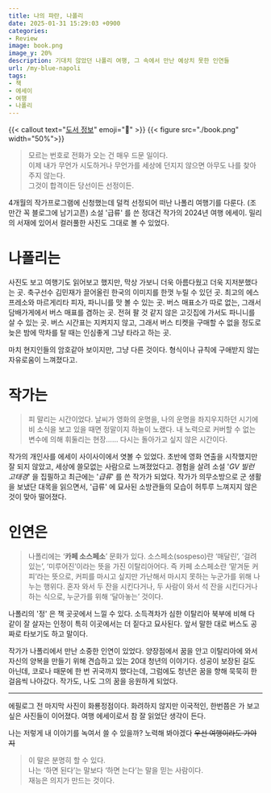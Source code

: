 ```yaml
---
title: 나의 파란, 나폴리
date: 2025-01-31 15:29:03 +0900
categories:
- Review
image: book.png
image_y: 20%
description: 기대치 않았던 나폴리 여행, 그 속에서 만난 예상치 못한 인연들
url: /my-blue-napoli
tags:
- 책
- 에세이
- 여행
- 나폴리
---
```


{{< callout text="[도서 정보](https://product.kyobobook.co.kr/detail/S000213728797)" emoji=":orange_book:" >}}
{{< figure src="./book.png" width="50%">}}



> 모르는 번호로 전화가 오는 건 매우 드문 일이다.   
> 이제 내가 무언가 시도하거나 무언가를 세상에 던지지 않으면 아무도 나를 찾아주지 않는다.   
> 그것이 합격이든 당선이든 선정이든.

4개월의 작가프로그램에 신청했는데 덜컥 선정되어 떠난 나폴리 여행기를 다룬다. (조만간 꼭 블로그에 남기고픈) 소설 '급류' 를 쓴 정대건 작가의 2024년 여행 에세이. 밀리의 서재에 있어서 컬러풀한 사진도 그대로 볼 수 있었다.

# 나폴리는

사진도 보고 여행기도 읽어보고 했지만, 막상 가보니 더욱 아름다웠고 더욱 지저분했다는 곳. 축구선수 김민재가 끌어올린 한국의 이미지를 한껏 누릴 수 있던 곳. 최고의 에스프레소와 마르게리타 피자, 파니니를 맛 볼 수 있는 곳. 버스 매표소가 따로 없는, 그래서 담배가게에서 버스 매표를 겸하는 곳. 전혀 팔 것 같지 않은 고깃집에 가서도 파니니를 살 수 있는 곳. 버스 시간표는 지켜지지 않고, 그래서 버스 티켓을 구매할 수 없을 정도로 늦은 밤에 막차를 탈 때는 인심좋게 그냥 타라고 하는 곳. 

마치 현지인들의 암호같아 보이지만, 그냥 다른 것이다. 형식이나 규칙에 구애받지 않는 자유로움이 느껴졌다고.

# 작가는

> 피 말리는 시간이었다. 날씨가 영화의 운명을, 나의 운명을 좌지우지하던 시기에 비 소식을 보고 있을 때면 정말이지 하늘이 노랬다. 내 노력으로 커버할 수 없는 변수에 의해 휘둘리는 현장…… 다시는 돌아가고 싶지 않은 시간이다.

작가의 개인사를 에세이 사이사이에서 엿볼 수 있었다. 초반에 영화 연출을 시작했지만 잘 되지 않았고, 세상에 쓸모없는 사람으로 느껴졌었다고. 경험을 살려 소설 '_GV 빌런 고태경_' 을 집필하고 최근에는 '_급류_' 를 쓴 작가가 되었다. 작가가 의무소방으로 군 생활을 보냈단 대목을 읽으면서, '급류' 에 묘사된 소방관들의 모습이 허투루 느껴지지 않은 것이 맞아 떨어졌다.

# 인연은

> 나폴리에는 ‘**카페 소스페소**’ 문화가 있다. 소스페소(sospeso)란 ‘매달린’, ‘걸려 있는’, ‘미루어진’이라는 뜻을 가진 이탈리아어다. 즉 카페 소스페소란 ‘맡겨둔 커피’라는 뜻으로, 커피를 마시고 싶지만 가난해서 마시지 못하는 누군가를 위해 나누는 행위다. 혼자 와서 두 잔을 시킨다거나, 두 사람이 와서 석 잔을 시킨다거나 하는 식으로, 누군가를 위해 ‘달아놓는’ 것이다.

나폴리의 '정' 은 책 곳곳에서 느낄 수 있다. 소득격차가 심한 이탈리아 북부에 비해 다 같이 잘 살자는 인정이 특히 이곳에서는 더 짙다고 묘사된다. 앞서 말한 대로 버스도 공짜로 타보기도 하고 말이다.

작가가 나폴리에서 만난 소중한 인연이 있었다. 양장점에서 꿈을 안고 이탈리아에 와서 자신의 양복을 만들기 위해 견습하고 있는 20대 청년의 이야기다. 성공이 보장된 길도 아닌데, 코로나 때문에 한 번 귀국까지 했다는데, 그럼에도 청년은 꿈을 향해 묵묵히 한 걸음씩 나아갔다. 작가도, 나도 그의 꿈을 응원하게 되었다.

---

에필로그 전 마지막 사진이 화룡정점이다. 화려하지 않지만 이국적인, 한번쯤은 가 보고 싶은 사진들이 이어졌다. 여행 에세이로서 참 잘 읽었단 생각이 든다. 

나는 저렇게 내 이야기를 녹여서 쓸 수 있을까? 노력해 봐야겠다 ~~우선 여행이라도 가야지~~

> 이 말은 분명히 할 수 있다.  
> 나는 ‘하면 된다’는 말보다 ‘하면 는다’는 말을 믿는 사람이다.   
> 재능은 의지가 만드는 것이다.
